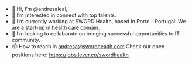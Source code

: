 - 👋 Hi, I’m @andresaleal,
- 👀 I’m interested in connect with top talents.
- 🌱 I’m currently working at SWORD Health, based in Porto - Portugal. We are a start-up in health care domain.
- 💞️ I’m looking to collaborate on bringing successful opportunities to IT community.
- 📫 How to reach in andresa@swordhealth.com
Check our open positions here: https://jobs.lever.co/swordhealth

<!---
andresaleal/andresaleal is a ✨ special ✨ repository because its `README.md` (this file) appears on your GitHub profile.
You can click the Preview link to take a look at your changes.
--->
